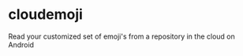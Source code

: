 cloudemoji
==========

Read your customized set of emoji's from a repository in the cloud on Android
